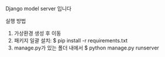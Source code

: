 Django model server 입니다

실행 방법
1. 가상환경 생성 후 이동
2. 패키지 일괄 설치: $ pip install -r requirements.txt
3. manage.py가 있는 폴더 내에서 $ python manage.py runserver